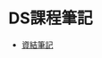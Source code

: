 
# DS課程筆記

- [資結筆記](https://drive.google.com/file/d/155KQOtcLChQxFVfNhgzbTkBmBxscFc7q/view?usp=sharing)

